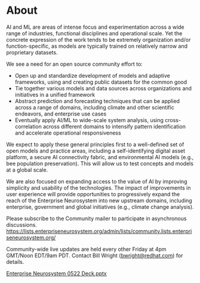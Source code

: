 # About
AI and ML are areas of intense focus and experimentation across a wide range of industries, functional disciplines and operational scale. Yet the concrete expression of the work tends to be extremely organization and/or function-specific, as models are typically trained on relatively narrow and proprietary datasets. 

We see a need for an open source community effort to:

* Open up and standardize development of models and adaptive frameworks, using and creating public datasets for the common good
* Tie together various models and data sources across organizations and initiatives in a unified framework
* Abstract prediction and forecasting techniques that can be applied across a range of domains, including climate and other scientific endeavors, and enterprise use cases
* Eventually apply AI/ML to wide-scale system analysis, using cross-correlation across different domains to intensify pattern identification and accelerate operational responsiveness

We expect to apply these general principles first to a well-defined set of open models and practice areas, including a self-identifying digital asset platform, a secure AI connectivity fabric, and environmental AI models (e.g., bee population preservation). This will allow us to test concepts and models at a global scale. 

We are also focused on expanding access to the value of AI by improving simplicity and usability of the technologies. The impact of improvements in user experience will provide opportunities to progressively expand the reach of the Enterprise Neurosystem into new upstream domains, including enterprise, government and global initiatives (e.g., climate change analysis).

Please subscribe to the Community mailer to participate in asynchronous discussions. https://lists.enterpriseneurosystem.org/admin/lists/community.lists.enterpriseneurosystem.org/

Community-wide live updates are held every other Friday at 4pm GMT/Noon EDT/9am PDT. Contact Bill Wright (bwright@redhat.com) for details.

[Enterprise Neurosystem 0522 Deck.pptx](https://github.com/Enterprise-Neurosystem/Enterprise-Neurosystem/files/8719460/Enterprise.Neurosystem.0522.Deck.pptx)
